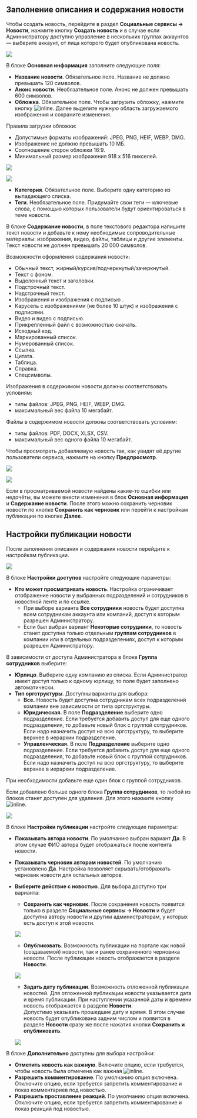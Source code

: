 ## Заполнение описания и содержания новости

Чтобы создать новость, перейдите в раздел **Социальные сервисы → Новости**, нажмите кнопку **Создать новость** и в случае если Администратору доступно управление в нескольких группах аккаунтов — выберите аккаунт, от лица которого будет опубликована новость.   

![](./assets/news-feed_1.png)

В блоке **Основная информация** заполните следующие поля:

* **Название новости**. Обязательное поле. Название не должно превышать 120 символов.  
* **Анонс новости**. Необязательное поле. Анонс не должен превышать 600 символов.  
* **Обложка**. Обязательное поле. Чтобы загрузить обложку, нажмите кнопку ![](./assets/IconButton1.png "inline"). Далее выделите нужную область загружаемого изображения и сохраните изменения.

<info>

Правила загрузки обложки: 
* Допустимые форматы изображений: JPEG, PNG, HEIF, WEBP, DMG.
* Изображение не должно превышать 10 МБ. 
* Соотношение сторон обложки 16:9. 
* Минимальный размер изображения 918 х 516 пикселей. 

</info>

![](./assets/Create_news11.png)

![](./assets/Cropping_cover_modal-2.png)


* **Категория**. Обязательное поле. Выберите одну категорию из выпадающего списка.  
* **Теги**. Необязательное поле. Придумайте свои теги — ключевые слова, с помощью которых пользователи будут ориентироваться в теме новости. 

В блоке **Содержание новости**, в поле текстового редактора напишите текст новости и добавьте к нему необходимые сопроводительные материалы: изображения, видео, файлы, таблицы и другие элементы. Текст новости не должен превышать 20 000 символов. 

Возможности оформления содержания новости:

* Обычный текст, жирный/курсив/подчеркнутый/зачеркнутый.  
* Текст с фоном.  
* Выделенный текст и заголовки.  
* Подстрочный текст.  
* Надстрочный текст.  
* Изображения и изображения с подписью .  
* Карусель с изображениями (не более 10 штук) и изображения с подписями.  
* Видео и видео с подписью.  
* Прикрепленный файл с возможностью скачать.  
* Исходный код.  
* Маркированный список.  
* Нумерованный список.  
* Ссылка.  
* Цитата.  
* Таблица.  
* Справка.  
* Спецсимволы.

Изображения в содержимом новости должны соответствовать условиям: 

* типы файлов: JPEG, PNG, HEIF, WEBP, DMG.  
* максимальный вес файла 10 мегабайт.

Файлы в содержимом новости должны соответствовать условиям:

* типы файлов: PDF, DOCX, XLSX, CSV.  
* максимальный вес одного файла 10 мегабайт.

Чтобы просмотреть добавляемую новость так, как увидят её другие пользователи сервиса, нажмите на кнопку **Предпросмотр**.

![](./assets/Create_news1.png)

![](./assets/Preview_mode.png)

Если в просматриваемой новости найдены какие-то ошибки или недочёты, вы можете внести изменения в блок **Основная информация** и **Содержание новости**. После этого можно сохранить черновик новости по кнопке **Сохранить как черновик** или перейти к настройкам публикации по кнопке **Далее**.

## Настройки публикации новости

После заполнения описания и содержания новости перейдите к настройкам публикации. 

![](./assets/Create_news0.png)

В блоке **Настройки доступов** настройте следующие параметры:

* **Кто может просматривать новость**. Настройка ограничивает отображение новости у выбранных подразделений и сотрудников в новостной ленте и по ссылке.  
  * При выборе варианта **Все сотрудники** новость будет доступна всем сотрудникам аккаунта или компаний, доступ к которым разрешен Администратору.  
  * Если был выбран вариант **Некоторые сотрудники**, то новость станет доступна только отдельным **группам сотрудников** в компании или в отдельных подразделениях, доступ к которым разрешен Администратору.

В зависимости от доступа Администратора в блоке **Группа сотрудников** выберите:

* **Юрлицо**. Выберите одну компанию из списка. Если Администратор имеет доступ только к одному юрлицу, то поле будет заполнено автоматически.   
* **Тип оргструктуры**. Доступны варианты для выбора:  
  * **Все.** Новость будет доступна сотрудникам всех подразделений компании вне зависимости от типа оргструктуры.  
  * **Юридическая.** В поле **Подразделение** выберите одно подразделение. Если требуется добавить доступ для еще одного подразделения, то добавьте новый блок с группой сотрудников. Если надо назначить доступ на всю оргструктуру, то выберите верхнее в иерархии подразделение.  
  * **Управленческая.** В поле **Подразделение** выберите одно подразделение. Если требуется добавить доступ для еще одного подразделения, то добавьте новый блок с группой сотрудников. Если надо назначить доступ на всю оргструктуру, то выберите верхнее в иерархии подразделение.

При необходимости добавьте еще один блок с группой сотрудников.

Если добавлено больше одного блока **Группа сотрудников**, то любой из блоков станет доступен для удаления. Для этого нажмите кнопку ![](./assets/delete.png "inline"). 
  

![](./assets/Create_news01.png)

В блоке **Настройки публикации** настройте следующие параметры:

* **Показывать автора новости**. По умолчанию выбран вариант **Да**. В этом случае ФИО автора будет отображаться после контента новости.  
* **Показывать черновик авторам новостей**. По умолчанию установлено **Да**. Настройка позволяет скрывать/отображать черновик новости для остальных авторов.  
* **Выберите действие с новостью**. Для выбора доступно три варианта:   
  * **Сохранить как черновик**. После сохранения новость появится только в разделе **Социальные сервисы → Новости** и будет доступна автору новости и другим администраторам, у которых есть доступ к этой новости.

  ![](./assets/Create_news.png)
  
  * **Опубликовать**. Возможность публикации на портале как новой (создаваемой) новости, так и ранее сохраненного черновика новости. После публикации новость отображается в разделе **Новости**.

  ![](./assets/Create_news03.png)

  * **Задать дату публикации**. Возможность отложенной публикации новостей. Для отложенной публикации новости указывается дата и время публикации. При наступлении указанной даты и времени новость отображается в разделе **Новости**.   
  Допустимо указывать прошедшие дату и время. В этом случае новость будет опубликована задним числом и появится в разделе **Новости** сразу же после нажатия кнопки **Сохранить и опубликовать**.

  ![](./assets/Create_news04.png)

В блоке **Дополнительно** доступны для выбора настройки:

* **Отметить новость как важную**. Включите опцию, если требуется, чтобы новость была отмечена как важная ![](./assets/fire_20.png "inline").    
* **Разрешить комментирование**. По умолчанию опция включена. Отключите опцию, если требуется запретить комментирование и показ комментариев под новостью.   
* **Разрешить проставление реакций**. По умолчанию опция включена. Отключите опцию, если требуется запретить комментирование и показ реакций под новостью.